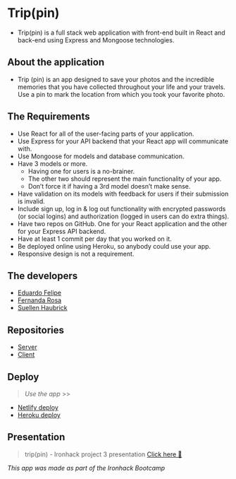 # Trip(pin)

 - Trip(pin) is a full stack web application with front-end built in React and back-end using Express and Mongoose technologies.

## About the application

 - Trip (pin) is an app designed to save your photos and the incredible memories that you have collected throughout your life and your  travels. Use a pin to mark the location from which you took your favorite photo.

## The Requirements

- Use React for all of the user-facing parts of your application.
- Use Express for your API backend that your React app will communicate with.
- Use Mongoose for models and database communication.
- Have 3 models or more.
    - Having one for users is a no-brainer.
    - The other two should represent the main functionality of your app.
    - Don’t force it if having a 3rd model doesn’t make sense.
- Have validation on its models with feedback for users if their submission is invalid.
- Include sign up, log in & log out functionality with encrypted passwords (or social logins) and authorization (logged in users can do extra things).
- Have two repos on GitHub. One for your React application and the other for your Express API backend.
- Have at least 1 commit per day that you worked on it.
- Be deployed online using Heroku, so anybody could use your app.
- Responsive design is not a requirement.

## The developers

 - [Eduardo Felipe](https://github.com/EduLp99)
 - [Fernanda Rosa](https://github.com/fefarosa)
 - [Suellen Haubrick](https://github.com/Suellenhf)

 ## Repositories

- [Server](https://github.com/fefarosa/trvld-project-server)
- [Client](https://github.com/fefarosa/trvld-project-client)

## Deploy

> *Use the app* >>
- [Netlify deploy](https://trippin-ih.netlify.app/)
- [Heroku deploy](https://trippin-ironhack.herokuapp.com/)


## Presentation

> trip(pin) - Ironhack project 3 presentation
> [Click here 📌 ](https://docs.google.com/presentation/d/1AZQCFG2Oky-hb-GiaiqHqwprSymiam1qBDfOJJBc3WE/edit#slide=id.p)

*This app was made as part of the Ironhack Bootcamp*
